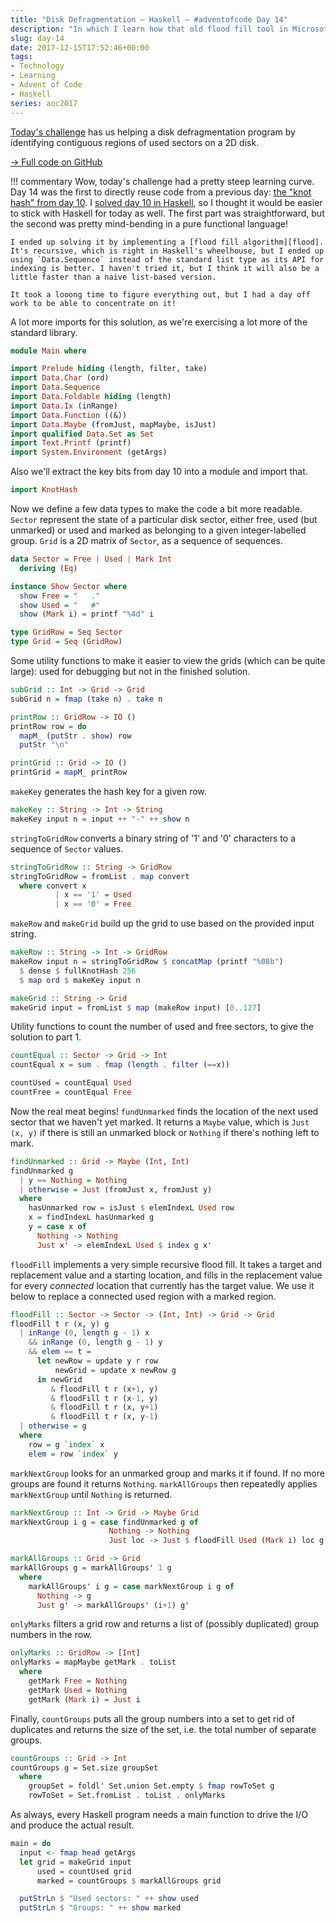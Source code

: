 ```yaml
---
title: "Disk Defragmentation — Haskell — #adventofcode Day 14"
description: "In which I learn how that old flood fill tool in Microsoft Paint works."
slug: day-14
date: 2017-12-15T17:52:46+00:00
tags:
- Technology
- Learning
- Advent of Code
- Haskell
series: aoc2017
---
```


[Today's challenge](http://adventofcode.com/2017/day/14) has us helping a disk defragmentation program by identifying contiguous regions of used sectors on a 2D disk.

[→ Full code on GitHub](https://github.com/jezcope/aoc2017/blob/master/14-disk-defragmentation.hs)

!!! commentary
    Wow, today's challenge had a pretty steep learning curve. Day 14 was the first to directly reuse code from a previous day: [the "knot hash" from day 10][day 10]. I [solved day 10 in Haskell](../day-10/), so I thought it would be easier to stick with Haskell for today as well. The first part was straightforward, but the second was pretty mind-bending in a pure functional language!

    I ended up solving it by implementing a [flood fill algorithm][flood]. It's recursive, which is right in Haskell's wheelhouse, but I ended up using `Data.Sequence` instead of the standard list type as its API for indexing is better. I haven't tried it, but I think it will also be a little faster than a naive list-based version.
    
    It took a looong time to figure everything out, but I had a day off work to be able to concentrate on it!

[day 10]: http://adventofcode.com/2017/day/10
[flood]: https://en.wikipedia.org/wiki/Flood_fill

A lot more imports for this solution, as we're exercising a lot more of the standard library.

```haskell
module Main where

import Prelude hiding (length, filter, take)
import Data.Char (ord)
import Data.Sequence
import Data.Foldable hiding (length)
import Data.Ix (inRange)
import Data.Function ((&))
import Data.Maybe (fromJust, mapMaybe, isJust)
import qualified Data.Set as Set
import Text.Printf (printf)
import System.Environment (getArgs)
```

Also we'll extract the key bits from day 10 into a module and import that.

```haskell
import KnotHash
```

Now we define a few data types to make the code a bit more readable. `Sector` represent the state of a particular disk sector, either free, used (but unmarked) or used and marked as belonging to a given integer-labelled group. `Grid` is a 2D matrix of `Sector`, as a sequence of sequences.

```haskell
data Sector = Free | Used | Mark Int
  deriving (Eq)

instance Show Sector where
  show Free = "   ."
  show Used = "   #"
  show (Mark i) = printf "%4d" i

type GridRow = Seq Sector
type Grid = Seq (GridRow)
```

Some utility functions to make it easier to view the grids (which can be quite large): used for debugging but not in the finished solution.

```haskell
subGrid :: Int -> Grid -> Grid
subGrid n = fmap (take n) . take n

printRow :: GridRow -> IO ()
printRow row = do
  mapM_ (putStr . show) row
  putStr "\n"

printGrid :: Grid -> IO ()
printGrid = mapM_ printRow
```

`makeKey` generates the hash key for a given row.

```haskell
makeKey :: String -> Int -> String
makeKey input n = input ++ "-" ++ show n
```

`stringToGridRow` converts a binary string of '1' and '0' characters to a sequence of `Sector` values.

```haskell
stringToGridRow :: String -> GridRow
stringToGridRow = fromList . map convert
  where convert x
          | x == '1' = Used
          | x == '0' = Free
```

`makeRow` and `makeGrid` build up the grid to use based on the provided input string.

```haskell
makeRow :: String -> Int -> GridRow
makeRow input n = stringToGridRow $ concatMap (printf "%08b")
  $ dense $ fullKnotHash 256
  $ map ord $ makeKey input n

makeGrid :: String -> Grid
makeGrid input = fromList $ map (makeRow input) [0..127]
```

Utility functions to count the number of used and free sectors, to give the solution to part 1.

```haskell
countEqual :: Sector -> Grid -> Int
countEqual x = sum . fmap (length . filter (==x))

countUsed = countEqual Used
countFree = countEqual Free
```

Now the real meat begins! `fundUnmarked` finds the location of the next used sector that we haven't yet marked. It returns a `Maybe` value, which is `Just (x, y)` if there is still an unmarked block or `Nothing` if there's nothing left to mark.

```haskell
findUnmarked :: Grid -> Maybe (Int, Int)
findUnmarked g
  | y == Nothing = Nothing
  | otherwise = Just (fromJust x, fromJust y)
  where
    hasUnmarked row = isJust $ elemIndexL Used row
    x = findIndexL hasUnmarked g
    y = case x of
      Nothing -> Nothing
      Just x' -> elemIndexL Used $ index g x'
```

`floodFill` implements a very simple recursive flood fill. It takes a target and replacement value and a starting location, and fills in the replacement value for every *connected* location that currently has the target value. We use it below to replace a connected used region with a marked region.

```haskell
floodFill :: Sector -> Sector -> (Int, Int) -> Grid -> Grid
floodFill t r (x, y) g
  | inRange (0, length g - 1) x
    && inRange (0, length g - 1) y
    && elem == t =
      let newRow = update y r row
          newGrid = update x newRow g
      in newGrid
         & floodFill t r (x+1, y)
         & floodFill t r (x-1, y)
         & floodFill t r (x, y+1)
         & floodFill t r (x, y-1)
  | otherwise = g
  where
    row = g `index` x
    elem = row `index` y
```

`markNextGroup` looks for an unmarked group and marks it if found. If no more groups are found it returns `Nothing`. `markAllGroups` then repeatedly applies `markNextGroup` until `Nothing` is returned.

```haskell
markNextGroup :: Int -> Grid -> Maybe Grid
markNextGroup i g = case findUnmarked g of
                      Nothing -> Nothing
                      Just loc -> Just $ floodFill Used (Mark i) loc g

markAllGroups :: Grid -> Grid
markAllGroups g = markAllGroups' 1 g
  where
    markAllGroups' i g = case markNextGroup i g of
      Nothing -> g
      Just g' -> markAllGroups' (i+1) g'
```

`onlyMarks` filters a grid row and returns a list of (possibly duplicated) group numbers in the row.

```haskell
onlyMarks :: GridRow -> [Int]
onlyMarks = mapMaybe getMark . toList
  where
    getMark Free = Nothing
    getMark Used = Nothing
    getMark (Mark i) = Just i
```

Finally, `countGroups` puts all the group numbers into a set to get rid of duplicates and returns the size of the set, i.e. the total number of separate groups.

```haskell
countGroups :: Grid -> Int
countGroups g = Set.size groupSet
  where
    groupSet = foldl' Set.union Set.empty $ fmap rowToSet g
    rowToSet = Set.fromList . toList . onlyMarks
```

As always, every Haskell program needs a main function to drive the I/O and produce the actual result.
  
```haskell
main = do
  input <- fmap head getArgs
  let grid = makeGrid input
      used = countUsed grid
      marked = countGroups $ markAllGroups grid

  putStrLn $ "Used sectors: " ++ show used
  putStrLn $ "Groups: " ++ show marked
```
